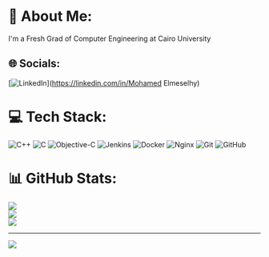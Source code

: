 # 💫 About Me:
I'm a Fresh Grad of Computer Engineering at Cairo University<br>


## 🌐 Socials:
[![LinkedIn](https://img.shields.io/badge/LinkedIn-%230077B5.svg?logo=linkedin&logoColor=white)](https://linkedin.com/in/Mohamed Elmeselhy) 

# 💻 Tech Stack:
![C++](https://img.shields.io/badge/c++-%2300599C.svg?style=for-the-badge&logo=c%2B%2B&logoColor=white) ![C](https://img.shields.io/badge/c-%2300599C.svg?style=for-the-badge&logo=c&logoColor=white) ![Objective-C](https://img.shields.io/badge/OBJECTIVE--C-%233A95E3.svg?style=for-the-badge&logo=apple&logoColor=white) ![Jenkins](https://img.shields.io/badge/jenkins-%232C5263.svg?style=for-the-badge&logo=jenkins&logoColor=white) ![Docker](https://img.shields.io/badge/docker-%230db7ed.svg?style=for-the-badge&logo=docker&logoColor=white) ![Nginx](https://img.shields.io/badge/nginx-%23009639.svg?style=for-the-badge&logo=nginx&logoColor=white) ![Git](https://img.shields.io/badge/git-%23F05033.svg?style=for-the-badge&logo=git&logoColor=white) ![GitHub](https://img.shields.io/badge/github-%23121011.svg?style=for-the-badge&logo=github&logoColor=white)
# 📊 GitHub Stats:
![](https://github-readme-stats.vercel.app/api?username=ElmeSelhyy&theme=dark&hide_border=false&include_all_commits=false&count_private=false)<br/>
![](https://github-readme-streak-stats.herokuapp.com/?user=ElmeSelhyy&theme=dark&hide_border=false)<br/>
![](https://github-readme-stats.vercel.app/api/top-langs/?username=ElmeSelhyy&theme=dark&hide_border=false&include_all_commits=false&count_private=false&layout=compact)

---
[![](https://visitcount.itsvg.in/api?id=ElmeSelhyy&icon=0&color=0)](https://visitcount.itsvg.in)
